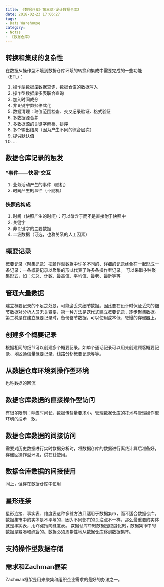 ```yaml
---
title: 《数据仓库》第三章-设计数据仓库2
date: 2018-02-23 17:06:27
tags:
- Data Warehouse
category:
- Notes
- 《数据仓库》
---
```


## 转换和集成的复杂性
在数据从操作型环境到数据仓库环境的转换和集成中需要完成的一些功能（ETL）：
1. 操作型数据库数据查询，数据仓库的数据写入
2. 操作型数据库多表联合查询
3. 加入时间成分
4. 非关键字数据格式化
5. 数据清理：取值范围检查、交叉记录验证、格式验证
6. 多数据源合并
7. 多数据源的关键字解析、排序
8. 多个输出结果（因为产生不同的综合层次）
9. 提供默认值
10. ...

<!-- more -->

## 数据仓库记录的触发
### “事件——快照”交互
1. 业务活动产生的事件（随机）
2. 时间产生的事件（不随机）

### 快照的构成
1. 时间（快照产生的时间）：可以暗含于而不是直接附于快照中
2. 关键字
3. 非关键字的主要数据
4. 二级数据（可选，也称关系的人工因素）


## 概要记录
概要记录（聚集记录）把操作型数据中许多不同的、详细的记录组合在一起形成一条记录；一条概要记录以聚集的形式代表了许多条操作型记录。
可以采取多种聚集形式，如：汇总、计数、最高值、平均值、最老、最新等等


## 管理大量数据
建立概要记录的不足之处是，可能会丢失细节数据。因此要在设计时保证丢失的细节数据对分析人员无关紧要，第一种方法是迭代式建立概要记录，逐步聚集数据。第二种是在建立概要记录时，备份细节数据，可以使用成本低、较慢的存储器上。


## 创建多个概要记录
根据相同的细节可以创建多个概要记录。如单个通话记录可以用来创建顾客概要记录、地区通信量概要记录、线路分析概要记录等等。


## 从数据仓库环境到操作型环境
也称数据的回流


## 数据仓库数据的直接操作型访问
有很多限制：响应时间长，数据传输量要求小，管理数据仓库的技术与管理操作型环境的技术一致。


## 数据仓库数据的间接访问
需要对历史数据进行实时数据分析时，将数据仓库的数据进行离线计算后准备好，存储回操作型环境，供在线使用。


## 数据仓库数据的间接使用
同上，但存在数据仓库中使用


## 星形连接
星形连接、事实表、维度表这种多维方法只适用于数据集市，而不适合数据仓库。
数据集市中的实体是不平等的，因为不同部门的关注点不一样，那么最重要的实体就是事实表，用外键指向维度表。
数据仓库中的数据是粒度化的，数据集市中的数据是紧凑和综合的。数据必须周期性地从数据仓库移到数据集市。


## 支持操作型数据存储


## 需求和Zachman框架
Zachman框架是用来聚集和组织企业需求的最好的办法之一。